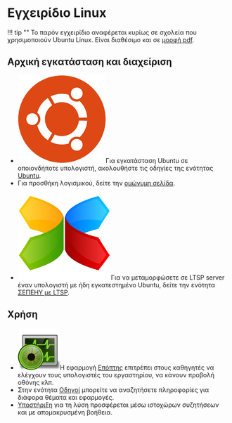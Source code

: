# Εγχειρίδιο Linux

!!! tip ""
    Το παρόν εγχειρίδιο αναφέρεται κυρίως σε σχολεία που χρησιμοποιούν Ubuntu
    Linux. Είναι διαθέσιμο και σε [μορφή
    pdf](https://ts.sch.gr/docs/linux/linux.pdf).

## Αρχική εγκατάσταση και διαχείριση

-   ![](images/ubuntu.png#right-icon)Για εγκατάσταση Ubuntu σε οποιονδήποτε
    υπολογιστή, ακολουθήστε τις οδηγίες της ενότητας [Ubuntu](ubuntu/index.md).
-   Για προσθήκη λογισμικού, δείτε την [ομώνυμη
    σελίδα](ubuntu/software.md).
-   ![](images/ltsp.png#right-icon)Για να μεταμορφώσετε σε LTSP server έναν
    υπολογιστή με ήδη εγκατεστημένο Ubuntu, δείτε την ενότητα [ΣΕΠΕΗΥ με
    LTSP](ltsp/index.md).

## Χρήση

-   ![](images/epoptes.svg#right-icon)Η εφαρμογή [Επόπτης](epoptes/index.md)
    επιτρέπει στους καθηγητές να ελέγχουν τους υπολογιστές του εργαστηρίου, να
    κάνουν προβολή οθόνης κλπ.
-   Στην ενότητα [Οδηγοί](guides/index.md) μπορείτε να αναζητήσετε πληροφορίες
    για διάφορα θέματα και εφαρμογές.
-   [Υποστήριξη](support/index.md) για τη λύση προσφέρεται μέσω ιστοχώρων
    συζητήσεων και με απομακρυσμένη βοήθεια.

